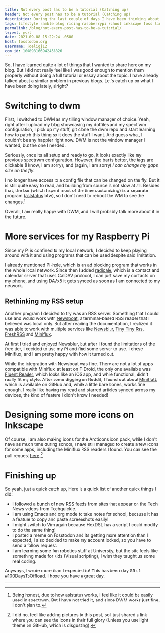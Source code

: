 ```yaml
---
title: Not every post has to be a tutorial (Catching up)
header: Not every post has to be a tutorial (Catching up)
description: During the last couple of days I have been thinking about topics I want to cover, but I don't have the time to invest in proper explanations. I decided  to let it be and just talk about what I've been doing these days.
tags: lifestyle ramble blog ricing raspberrypi school inkscape foss linux
permalink: /blog/not-every-post-has-to-be-a-tutorial/
layout: post
date: 2021-09-08 15:22:24 -0500
host: fosstodon.org
username: joeligj12
com_id: 106898166942458826
---
```


So, I have learned quite a lot of things that I wanted to share here on my blog. But I did not really feel like I was good enough to mention them properly without doing a full tutorial or essay about the topic. I have already talked about a similar problem in previous blogs. Let's catch up on what I have been doing lately, alright? 

# Switching to dwm

First, I switched to DWM as my tilling window manager of choice. Yeah, right after I upload my blog showcasing my dotfiles and my spectrwm configuration, I pick up my stuff, git clone the dwm repo and start learning how to patch this thing so it does the stuff I want. And guess what, I couldn't be any happier right now. DWM is not the window manager I wanted, but the one I needed. 

Seriously, once its all setup and ready to go, it looks exactly like my previous spectrwm configuration. However, the bar is better, the tags are clickable (I know, I am sorry), and (again, I am sorry) *I can change my gaps size on the fly*.

I no longer have access to a config file that can be changed on the fly. But it is still quite easy to read, and building from source is not slow at all. Besides that, the bar (which I spent most of the time customizing) is a separate program ([aslstatus](https://notabug.org/dm9pZCAq/aslstatus) btw), so I don't need to reboot the WM to see the changes.[^1]

[^1]: Being honest, due to how aslstatus works, I feel like it could be easily used in spectrwm. But I have not tried it, and since DWM works just fine, I don't plan to.

Overall, I am really happy with DWM, and I will probably talk more about it in the future.


# More services for my Raspberry Pi

Since my Pi is confined to my local network, I decided to keep playing around with it and using programs that can be used despite said limitation.

I already mentioned Pi-hole, which is an ad blocking program that works in the whole local network. Since then I added [radicale](https://radicale.org/), which is a contact and calendar server that uses CalDAV protocol, I can just save my contacts on my phone, and using DAVx5 it gets synced as soon as I am connected to my network. 

## Rethinking my RSS setup

Another program I decided to try was an RSS server. Something that I could use and would work with [Newsboat](https://newsboat.org), a terminal-based RSS reader that I believed was local only. But after reading the documentation, I realized it was able to work with multiple services like [Newsblur](https://newsblur.com), [Tiny Tiny Rss](https://tt-rss.org), [FreshRSS](https://freshrss.org) and [Miniflux](https://miniflux.app).

At first I tried and enjoyed Newsblur, but after I found the limitations of the free tier, I decided to use my Pi and find some server to use. I chose Miniflux, and I am pretty happy with how it turned out.

While the integration with Newsboat was fine. There are not a lot of apps compatible with Miniflux, at least on F-Droid, the only one available was [Fluent Reader](https://hyliu.me/fluent-reader-lite/), which looks like an iOS app, and while functional, didn't really fit my style. After some digging on Reddit, I found out about [Miniflutt](https://github.com/DocMarty84/miniflutt), which is available on GitHub and, while a little bare bones, works fine enough. I really like having my read and starred articles synced across my devices, the kind of feature I didn't know I needed!


# Designing some more icons on Inkscape

Of course, I am also making icons for the Arcticons icon pack, while I don't have as much time during school, I have still managed to create a few icons for some apps, including the Miniflux RSS readers I found. You can see the pull request [here](https://github.com/Donnnno/Arcticons/pull/311).[^2]

[^2]: I did not feel like adding pictures to this post, so I just shared a link where you can see the icons in their full glory (Unless you use light theme on GitHub, which is disgusting).

# Finishing up

So yeah, just a quick catch up, Here is a quick list of another quick things I did:
- I followed a bunch of new RSS feeds from sites that appear on the Tech News videos from Techquickie.
- I am using Emacs and org mode to take notes for school, because it has a feature to copy and paste screenshots easily!
- I might switch to Vim again because HexDSL has a script I could modify to do the same thing!
- I posted a meme on Fosstodon and its getting more attention than I expected, I also decided to make my account locked, so you have to send a follow request.
- I am learning some fun robotics stuff at University, but the site feels like something made for kids (Visual scripting), I wish they taught us some real coding.

Anyways, I wrote more than I expected to! This has been day 55 of [#100DaysToOffload](https://100DaysToOffload.com). I hope you have a great day.

***



